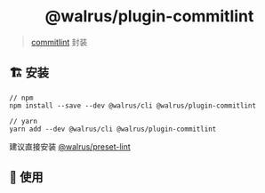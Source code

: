 <h1 align="center">
  @walrus/plugin-commitlint
</h1>

> [commitlint](https://github.com/conventional-changelog/commitlint) 封装

## 🏗 安装

```
// npm
npm install --save --dev @walrus/cli @walrus/plugin-commitlint

// yarn
yarn add --dev @walrus/cli @walrus/plugin-commitlint
```

建议直接安装 [@walrus/preset-lint](https://github.com/walrusjs/plugins/tree/master/packages/preset-lint)

## 🔨 使用
